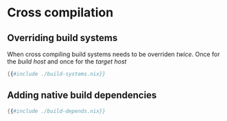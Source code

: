 # Cross compilation

## Overriding build systems

When cross compiling build systems needs to be overriden _twice_.
Once for the _build host_ and once for the _target host_

```nix
{{#include ./build-systems.nix}}
```

## Adding native build dependencies

```nix
{{#include ./build-depends.nix}}
```
